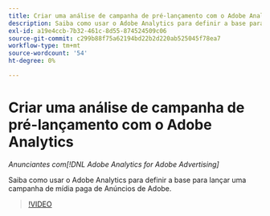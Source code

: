 ```yaml
---
title: Criar uma análise de campanha de pré-lançamento com o Adobe Analytics
description: Saiba como usar o Adobe Analytics para definir a base para lançar uma campanha de mídia paga de Anúncios de Adobe.
exl-id: a19e4ccb-7b32-461c-8d55-874524509c06
source-git-commit: c299b88f75a62194bd22b2d220ab525045f78ea7
workflow-type: tm+mt
source-wordcount: '54'
ht-degree: 0%

---
```


# Criar uma análise de campanha de pré-lançamento com o Adobe Analytics

*Anunciantes com[!DNL Adobe Analytics for Adobe Advertising]*

Saiba como usar o Adobe Analytics para definir a base para lançar uma campanha de mídia paga de Anúncios de Adobe.

>[!VIDEO](https://video.tv.adobe.com/v/33501)
